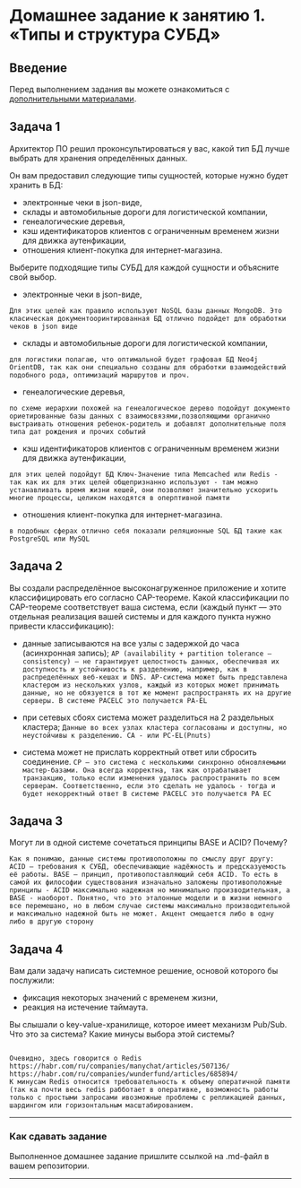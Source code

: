 # Домашнее задание к занятию 1. «Типы и структура СУБД»

## Введение

Перед выполнением задания вы можете ознакомиться с 
[дополнительными материалами](https://github.com/netology-code/virt-homeworks/tree/virt-11/additional).

## Задача 1

Архитектор ПО решил проконсультироваться у вас, какой тип БД 
лучше выбрать для хранения определённых данных.

Он вам предоставил следующие типы сущностей, которые нужно будет хранить в БД:

- электронные чеки в json-виде,
- склады и автомобильные дороги для логистической компании,
- генеалогические деревья,
- кэш идентификаторов клиентов с ограниченным временем жизни для движка аутенфикации,
- отношения клиент-покупка для интернет-магазина.

Выберите подходящие типы СУБД для каждой сущности и объясните свой выбор.

- электронные чеки в json-виде,

```Для этих целей как правило используют NoSQL базы данных MongoDB. Это класическая документооринтированная БД отлично подойдет для обработки чеков в json виде```

- склады и автомобильные дороги для логистической компании,

```для логистики полагаю, что оптимальной будет графовая БД Neo4j OrientDB, так как они специально созданы для обработки взаимодействий подобного рода, оптимизаций маршрутов и проч.```

- генеалогические деревья,

```по схеме иерархии похожей на генеалогическое дерево подойдут документо ориетированные базы данных с взаимосвязями,позволяющими органично выстраивать отношения ребенок-родитель и добавлят дополнительные поля типа дат рождения и прочих событий``` 

- кэш идентификаторов клиентов с ограниченным временем жизни для движка аутенфикации,

```для этих целей подойдут БД Ключ-Значение типа Memcached или Redis - так как их для этих целей общепризнанно используют - там можно устанавливать время жизни кешей, они позволяют значительно ускорить многие процессы, целиком находятся в оперптивной памяти```

- отношения клиент-покупка для интернет-магазина.

```в подобных сферах отлично себя показали реляционные SQL БД такие как PostgreSQL или MySQL```





## Задача 2

Вы создали распределённое высоконагруженное приложение и хотите классифицировать его согласно 
CAP-теореме. Какой классификации по CAP-теореме соответствует ваша система, если 
(каждый пункт — это отдельная реализация вашей системы и для каждого пункта нужно привести классификацию):

- данные записываются на все узлы с задержкой до часа (асинхронная запись);
```AP (availability + partition tolerance – consistency) — не гарантирует целостность данных, обеспечивая их доступность и устойчивость к разделению, например, как в распределённых веб-кешах и DNS. AP-система может быть представлена кластером из нескольких узлов, каждый из которых может принимать данные, но не обязуется в тот же момент распространять их на другие серверы. В системе PACELC это получается PA-EL```

- при сетевых сбоях система может разделиться на 2 раздельных кластера;
```Данные во всех узлах кластера согласованы и доступны, но неустойчивы к разделению. СА - или PC-EL(Pnuts) ```

- система может не прислать корректный ответ или сбросить соединение.
```CP — это система с несколькими синхронно обновляемыми мастер-базами. Она всегда корректна, так как отрабатывает транзакцию, только если изменения удалось распространить по всем серверам. Соответственно, если это сделать не удалось - тогда и будет некорректный ответ В системе PACELC это получается PA EC```



## Задача 3

Могут ли в одной системе сочетаться принципы BASE и ACID? Почему?

```Как я понимаю, данные системы противоположны по смыслу друг другу: ACID — требования к СУБД, обеспечивающие надёжность и предсказуемость её работы. BASE — принцип, противопоставляющий себя ACID. То есть в самой их философии существования изначально заложены противоположные принципы - ACID максимально надежная но минимально производительная, а BASE - наоборот. Понятно, что это эталонные модели и в жизни немного все перемешано, но в любом случае системы максимально производительной и максимально надежной быть не может. Акцент смещается либо в одну либо в другую сторону```


## Задача 4

Вам дали задачу написать системное решение, основой которого бы послужили:

- фиксация некоторых значений с временем жизни,
- реакция на истечение таймаута.

Вы слышали о key-value-хранилище, которое имеет механизм Pub/Sub. 
Что это за система? Какие минусы выбора этой системы?

```

Очевидно, здесь говорится о Redis
https://habr.com/ru/companies/manychat/articles/507136/
https://habr.com/ru/companies/wunderfund/articles/685894/
К минусам Redis относится требовательность к объему оператичной памяти (так ка почти весь redis рабботает в оперативке, возможность работы только с простыми запросами ивозможные проблемы с репликацией данных, шардингом или горизонтальным масштабированием.

```

---

### Как cдавать задание

Выполненное домашнее задание пришлите ссылкой на .md-файл в вашем репозитории.

---


